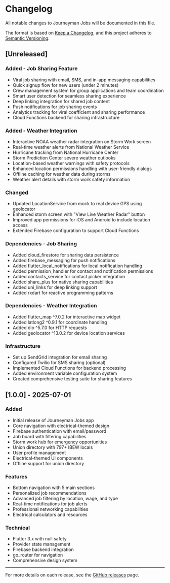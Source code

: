 # Changelog

All notable changes to Journeyman Jobs will be documented in this file.

The format is based on [Keep a Changelog](https://keepachangelog.com/en/1.0.0/),
and this project adheres to [Semantic Versioning](https://semver.org/spec/v2.0.0.html).

## [Unreleased]

### Added - Job Sharing Feature

- Viral job sharing with email, SMS, and in-app messaging capabilities
- Quick signup flow for new users (under 2 minutes)
- Crew management system for group applications and team coordination
- Smart user detection for seamless sharing experience
- Deep linking integration for shared job content
- Push notifications for job sharing events
- Analytics tracking for viral coefficient and sharing performance
- Cloud Functions backend for sharing infrastructure

### Added - Weather Integration

- Interactive NOAA weather radar integration on Storm Work screen
- Real-time weather alerts from National Weather Service
- Hurricane tracking from National Hurricane Center
- Storm Prediction Center severe weather outlooks
- Location-based weather warnings with safety protocols
- Enhanced location permissions handling with user-friendly dialogs
- Offline caching for weather data during storms
- Weather alert details with storm work safety information

### Changed

- Updated LocationService from mock to real device GPS using geolocator
- Enhanced storm screen with "View Live Weather Radar" button
- Improved app permissions for iOS and Android to include location access
- Extended Firebase configuration to support Cloud Functions

### Dependencies - Job Sharing

- Added cloud_firestore for sharing data persistence
- Added firebase_messaging for push notifications
- Added flutter_local_notifications for local notification handling
- Added permission_handler for contact and notification permissions
- Added contacts_service for contact picker integration
- Added share_plus for native sharing capabilities
- Added uni_links for deep linking support
- Added rxdart for reactive programming patterns

### Dependencies - Weather Integration

- Added flutter_map ^7.0.2 for interactive map widget
- Added latlong2 ^0.9.1 for coordinate handling
- Added dio ^5.7.0 for HTTP requests
- Added geolocator ^13.0.2 for device location services

### Infrastructure

- Set up SendGrid integration for email sharing
- Configured Twilio for SMS sharing (optional)
- Implemented Cloud Functions for backend processing
- Added environment variable configuration system
- Created comprehensive testing suite for sharing features

## [1.0.0] - 2025-07-01

### Added

- Initial release of Journeyman Jobs app
- Core navigation with electrical-themed design
- Firebase authentication with email/password
- Job board with filtering capabilities
- Storm work hub for emergency opportunities
- Union directory with 797+ IBEW locals
- User profile management
- Electrical-themed UI components
- Offline support for union directory

### Features

- Bottom navigation with 5 main sections
- Personalized job recommendations
- Advanced job filtering by location, wage, and type
- Real-time notifications for job alerts
- Professional networking capabilities
- Electrical calculators and resources

### Technical

- Flutter 3.x with null safety
- Provider state management
- Firebase backend integration
- go_router for navigation
- Comprehensive design system

---

For more details on each release, see the [GitHub releases](https://github.com/journeyman-jobs/releases) page.
